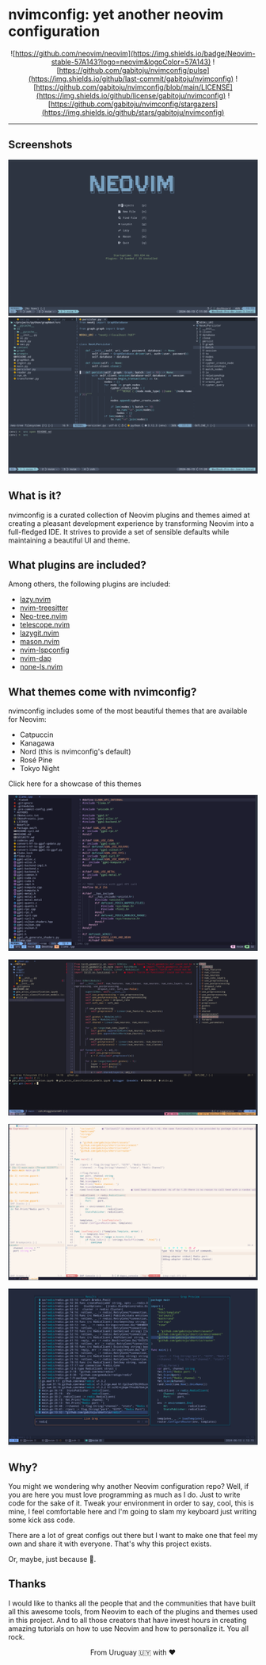 # nvimconfig: yet another neovim configuration

<div align="center">

![https://github.com/neovim/neovim](https://img.shields.io/badge/Neovim-stable-57A143?logo=neovim&logoColor=57A143)
![https://github.com/gabitoju/nvimconfig/pulse](https://img.shields.io/github/last-commit/gabitoju/nvimconfig)
![https://github.com/gabitoju/nvimconfig/blob/main/LICENSE](https://img.shields.io/github/license/gabitoju/nvimconfig)
![https://github.com/gabitoju/nvimconfig/stargazers](https://img.shields.io/github/stars/gabitoju/nvimconfig)

</div>

______

## Screenshots

![Neovim dashboard using nord as colorscheme](screenshots/dashboard.png)
![Python development](./screenshots/pythondev.png)

## What is it?

nvimconfig is a curated collection of Neovim plugins and themes aimed at creating a pleasant development experience by transforming Neovim into a full-fledged IDE. It strives to provide a set of sensible defaults while maintaining a beautiful UI and theme.

## What plugins are included?

Among others, the following plugins are included:

 - [lazy.nvim](https://github.com/folke/lazy.nvim)
 - [nvim-treesitter](https://github.com/nvim-treesitter/nvim-treesitter)
 - [Neo-tree.nvim](https://github.com/nvim-neo-tree/neo-tree.nvim)
 - [telescope.nvim](https://github.com/nvim-telescope/telescope.nvim)
 - [lazygit.nvim](https://github.com/kdheepak/lazygit.nvim)
 - [mason.nvim](https://github.com/williamboman/mason.nvim)
 - [nvim-lspconfig](https://github.com/neovim/nvim-lspconfig)
 - [nvim-dap](https://github.com/mfussenegger/nvim-dap)
 - [none-ls.nvim](https://github.com/nvimtools/none-ls.nvim)

## What themes come with nvimconfig?

nvimconfig includes some of the most beautiful themes that are available for Neovim:

 - Catpuccin
 - Kanagawa
 - Nord (this is nvimconfig's default)
 - Rosé Pine
 - Tokyo Night

<section><summary>Click here for a showcase of this themes</summary>

![Catpuccin](./screenshots/catpuccin.png)

![Kanagawa](./screenshots/kanagawa.png)

![Rosé Pine](./screenshots/rosepine.png)

![Tokyo Night](./screenshots/tokyonight.png)

<section>

## Why?

You might we wondering why another Neovim configuration repo? Well, if you are here you must love programming as much as I do. Just to write code for the sake of it. Tweak your environment in order to say, cool, this is mine, I feel comfortable here and I'm going to slam my keyboard just writing some kick ass code. 

There are a lot of great configs out there but I want to make one that feel my own and share it with everyone. That's why this project exists.

Or, maybe, just because 🙂.

## Thanks

I would like to thanks all the people that and the communities that have built all this awesome tools, from Neovim to each of the plugins and themes used in this project. And to all those creators that have invest hours in creating amazing tutorials on how to use Neovim and how to personalize it. You all rock.

<div align="center">
    From Uruguay 🇺🇾 with ❤️ 
</div>
